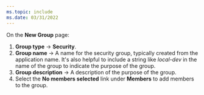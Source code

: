 ```yaml
---
ms.topic: include
ms.date: 03/31/2022
---
```

On the **New Group** page:

1. **Group type** &rarr; **Security**.
1. **Group name** &rarr; A name for the security group, typically created from the application name.  It's also helpful to include a string like *local-dev* in the name of the group to indicate the purpose of the group.
1. **Group description** &rarr; A description of the purpose of the group.
1. Select the **No members selected** link under **Members** to add members to the group.
